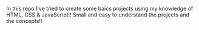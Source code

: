 In this repo I've tried to create some baics projects using my knowledge of HTML, CSS & JavaScript!!
Small and easy to understand the projects and the concepts!! 

